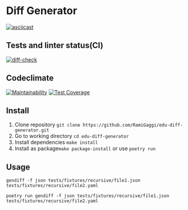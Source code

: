 # Diff Generator

[![asciicast](https://asciinema.org/a/8SE7wW9mDLf8phUtk5riw9JxH.svg)](https://asciinema.org/a/8SE7wW9mDLf8phUtk5riw9JxH)

## Tests and linter status(CI)

[![diff-check](https://github.com/RamiGaggi/python-project-lvl2/actions/workflows/gendiff-check.yml/badge.svg)](https://github.com/RamiGaggi/python-project-lvl2/actions/workflows/gendiff-check.yml)

## Codeclimate

[![Maintainability](https://api.codeclimate.com/v1/badges/5877a0c524a9eb3a8ef8/maintainability)](https://codeclimate.com/github/RamiGaggi/edu-diff-generator/maintainability)
[![Test Coverage](https://api.codeclimate.com/v1/badges/5877a0c524a9eb3a8ef8/test_coverage)](https://codeclimate.com/github/RamiGaggi/edu-diff-generator/test_coverage)

## Install

1) Clone repository ```git clone https://github.com/RamiGaggi/edu-diff-generator.git```
2) Go to working directory ```cd edu-diff-generator```
3) Install dependencies ```make install```
4) Install as package```make package-install``` or use ```poetry run```


## Usage

```
gendiff -f json tests/fixtures/recursive/file1.json  tests/fixtures/recursive/file2.yaml
```

```
poetry run gendiff -f json tests/fixtures/recursive/file1.json  tests/fixtures/recursive/file2.yaml
```
